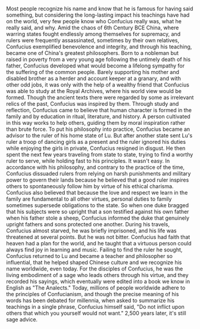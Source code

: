 Most people recognize his name and know that he is famous  for having said something, but considering the long-lasting impact his teachings have had on the world, very few people know  who Confucius really was, what he really said, and why. Amid the chaos of 6th Century BCE China, where warring states fought  endlessly among themselves for supremacy, and rulers were frequently assassinated, sometimes by their own relatives, Confucius exemplified benevolence and integrity, and through his teaching, became one of China's  greatest philosophers. Born to a nobleman but raised in poverty from a very young age following the untimely  death of his father, Confucius developed what would become a lifelong sympathy for the suffering of the common people. Barely supporting his mother and disabled brother as a herder  and account keeper at a granary, and with other odd jobs, it was only with  the help of a wealthy friend that Confucius was able  to study at the Royal Archives, where his world view would be formed. Though the ancient texts there were regarded by some as irrelevant relics of the past, Confucius was inspired by them. Through study and reflection, Confucius came to believe that  human character is formed in the family and by education in ritual,  literature, and history. A person cultivated in this way works to help others, guiding them by moral inspiration rather than brute force. To put his philosophy into practice, Confucius became an advisor to the ruler of his home state of Lu. But after another state sent Lu's ruler a troop of dancing girls as a present and the ruler ignored his duties while enjoying the girls in private, Confucius resigned in disgust. He then spent the next few years traveling from state to state, trying to find a worthy ruler to serve, while holding fast to his principles. It wasn't easy. In accordance with his philosophy, and contrary to the practice of the time, Confucius dissuaded rulers from relying on harsh punishments and military power to govern their lands because he believed that a good ruler inspires others  to spontaneously follow him by virtue of his ethical charisma. Confucius also believed that because the love and respect we learn in the family are fundamental to all other virtues, personal duties to family sometimes supersede obligations to the state. So when one duke bragged  that his subjects were so upright that a son testified  against his own father when his father stole a sheep, Confucius informed the duke that genuinely upright fathers  and sons protected one another. During his travels,  Confucius almost starved, he was briefly imprisoned, and his life was threatened  at several points. But he was not bitter. Confucius had faith that heaven had a plan for the world, and he taught that a virtuous person could always find joy  in learning and music. Failing to find the ruler he sought, Confucius returned to Lu and became a teacher and philosopher so influential, that he helped shaped Chinese culture and we recognize his name worldwide,  even today. For the disciples of Confucius, he was the living embodiment of a sage who leads others through his virtue, and they recorded his sayings, which eventually were edited into a book we know in English as "The Analects." Today, millions of people worldwide adhere to the principles of Confucianism, and though the precise meaning of  his words has been debated for millennia, when asked to summarize  his teachings in a single phrase, Confucius himself said, "Do not inflict upon others  that which you yourself would not want." 2,500 years later, it's still sage advice. 